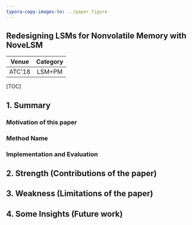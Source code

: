 ```yaml
---
typora-copy-images-to: ../paper_figure
---
```

Redesigning LSMs for Nonvolatile Memory  with NoveLSM
------------------------------------------
|           Venue            |       Category       |
| :------------------------: | :------------------: |
| ATC'18 | LSM+PM |
[TOC]

## 1. Summary
### Motivation of this paper

### Method Name

### Implementation and Evaluation

## 2. Strength (Contributions of the paper)

## 3. Weakness (Limitations of the paper)

## 4. Some Insights (Future work)

